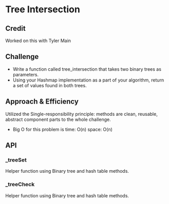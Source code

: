 # Tree Intersection

## Credit

Worked on this with Tyler Main

## Challenge

- Write a function called tree_intersection that takes two binary trees as parameters.
- Using your Hashmap implementation as a part of your algorithm, return a set of values found in both trees.

## Approach & Efficiency

Utilized the Single-responsibility principle: methods are clean, reusable, abstract component parts to the whole challenge.

- Big O for this problem is time: O(n) space: O(n)

## API

### _treeSet

Helper function using Binary tree and hash table methods.

### _treeCheck

Helper function using Binary tree and hash table methods.
